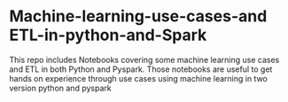 # Machine-learning-use-cases-and ETL-in-python-and-Spark
This repo includes Notebooks covering some machine learning use cases and ETL in both Python and Pyspark.
Those notebooks are useful to get hands on experience through use cases using machine learning in two version python and pyspark
